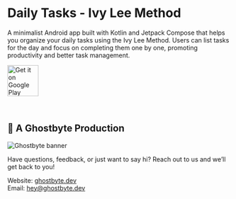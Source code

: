 # Daily Tasks - Ivy Lee Method

A minimalist Android app built with Kotlin and Jetpack Compose that helps you organize your daily tasks using the Ivy Lee Method. Users can list tasks for the day and focus on completing them one by one, promoting productivity and better task management.


<a href="https://play.google.com/store/apps/details?id=com.daniebeler.dailytasks"><img alt="Get it on Google Play" src="https://play.google.com/intl/en_us/badges/static/images/badges/en_badge_web_generic.png" height="70" align="middle"></a>

<br>

## 👻 A Ghostbyte Production

![Ghostbyte banner](https://github.com/ghostbyte-dev/ghostbyte-website/blob/53ed21675d8306f4c6885ae0653b2805ee5b2e06/assets/ghostbyte_banner.png)

Have questions, feedback, or just want to say hi? Reach out to us and we’ll get back to you!

Website: [ghostbyte.dev](https://ghostbyte.dev)  
Email: [hey@ghostbyte.dev](mailto:hey@ghostbyte.dev)
